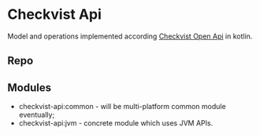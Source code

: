 # Checkvist Api

Model and operations implemented according [Checkvist Open Api](https://checkvist.com/auth/api) in kotlin.

## Repo

## Modules

* checkvist-api:common - will be multi-platform common module eventually;
* checkvist-api:jvm - concrete module which uses JVM APIs.

